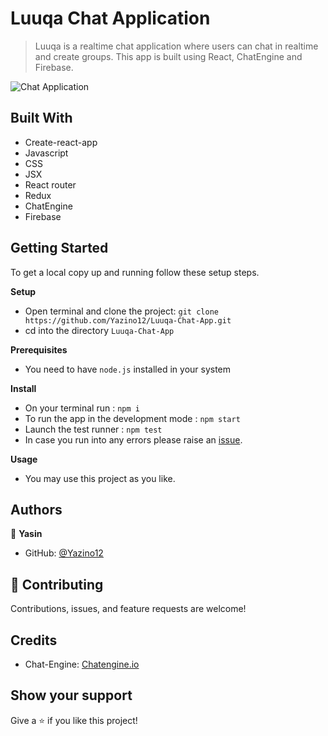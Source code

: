 # Luuqa Chat Application

> Luuqa is a realtime chat application where users can chat in realtime and create groups. This app is built using React, ChatEngine and Firebase.

![Chat Application](https://yasin-warsame.netlify.app/images/4.png)

## Built With

- Create-react-app
- Javascript
- CSS
- JSX
- React router
- Redux
- ChatEngine
- Firebase

## Getting Started

To get a local copy up and running follow these setup steps.

**Setup**

- Open terminal and clone the project: `git clone https://github.com/Yazino12/Luuqa-Chat-App.git`
- cd into the directory `Luuqa-Chat-App`

**Prerequisites**

- You need to have `node.js` installed in your system

**Install**

- On your terminal run : `npm i`
- To run the app in the development mode : `npm start`
- Launch the test runner : `npm test`
- In case you run into any errors please raise an [issue](https://github.com/Yazino12/Luuqa-Chat-App/issues).

**Usage**

- You may use this project as you like.

## Authors

👤 **Yasin**

- GitHub: [@Yazino12](https://github.com/Yazino12)

## 🤝 Contributing

Contributions, issues, and feature requests are welcome!

## Credits

- Chat-Engine: [Chatengine.io](https://chatengine.io/)

## Show your support

Give a ⭐️ if you like this project!
